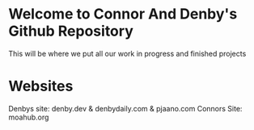 # Welcome to Connor And Denby's Github Repository
This will be where we put all
our work in progress and finished
projects
# Websites
Denbys site: denby.dev & denbydaily.com & pjaano.com
Connors Site: moahub.org
